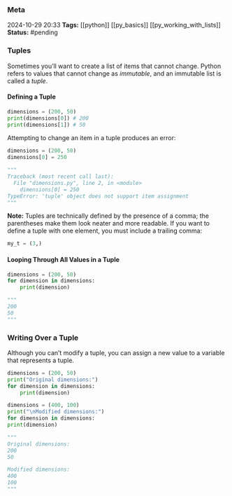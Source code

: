 ### Meta
2024-10-29 20:33
**Tags:** [[python]] [[py_basics]] [[py_working_with_lists]]
**Status:** #pending 

### Tuples
Sometimes you’ll want to create a list of items that cannot change. Python refers to values that cannot change as *immutable*, and an immutable list is called a *tuple*.

#### Defining a Tuple
```Python title:example.py
dimensions = (200, 50)
print(dimensions[0]) # 200
print(dimensions[1]) # 50
```

Attempting to change an item in a tuple produces an error:
```Python title:example.py
dimensions = (200, 50)
dimensions[0] = 250

"""
Traceback (most recent call last):
  File "dimensions.py", line 2, in <module>
    dimensions[0] = 250
TypeError: 'tuple' object does not support item assignment
"""
```

**Note:** Tuples are technically defined by the presence of a comma; the parentheses make them look neater and more readable. If you want to define a tuple with one element, you must include a trailing comma:
```Python title:example.py
my_t = (3,)
```

#### Looping Through All Values in a Tuple
```Python title:example.py
dimensions = (200, 50)
for dimension in dimensions:
	print(dimension)

"""
200
50
"""
```

### Writing Over a Tuple
Although you can’t modify a tuple, you can assign a new value to a variable that represents a tuple.

```Python title:example.py
dimensions = (200, 50)
print("Original dimensions:")
for dimension in dimensions:
	print(dimension)

dimensions = (400, 100)
print("\nModified dimensions:")
for dimension in dimensions:
print(dimension)

"""
Original dimensions:
200
50

Modified dimensions:
400
100
"""
```